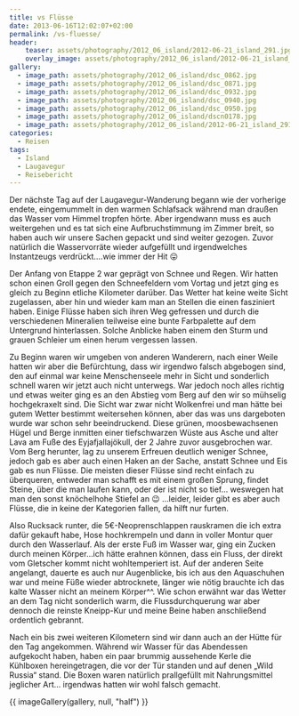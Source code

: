 ```yaml
---
title: vs Flüsse
date: 2013-06-16T12:02:07+02:00
permalink: /vs-fluesse/
header:
    teaser: assets/photography/2012_06_island/2012-06-21_island_291.jpg
    overlay_image: assets/photography/2012_06_island/2012-06-21_island_291.jpg
gallery:
  - image_path: assets/photography/2012_06_island/dsc_0862.jpg
  - image_path: assets/photography/2012_06_island/dsc_0871.jpg
  - image_path: assets/photography/2012_06_island/dsc_0932.jpg
  - image_path: assets/photography/2012_06_island/dsc_0940.jpg
  - image_path: assets/photography/2012_06_island/dsc_0950.jpg
  - image_path: assets/photography/2012_06_island/dscn0178.jpg
  - image_path: assets/photography/2012_06_island/2012-06-21_island_291.jpg
categories:
  - Reisen
tags:
  - Island
  - Laugavegur
  - Reisebericht
---
```


Der nächste Tag auf der Laugavegur-Wanderung begann wie der vorherige endete, 
eingemummelt in den warmen Schlafsack während man draußen das Wasser vom Himmel tropfen hörte. Aber irgendwann muss es 
auch weitergehen und es tat sich eine Aufbruchstimmung im Zimmer breit, so haben auch wir unsere Sachen gepackt und sind weiter gezogen. 
Zuvor natürlich die Wasservorräte wieder aufgefüllt und irgendwelches Instantzeugs verdrückt….wie immer der Hit 😛

Der Anfang von Etappe 2 war geprägt von Schnee und Regen. Wir hatten schon einen Groll gegen den Schneefeldern vom Vortag 
und jetzt ging es gleich zu Beginn etliche Kilometer darüber. Das Wetter hat keine weite Sicht zugelassen, 
aber hin und wieder kam man an Stellen die einen fasziniert haben. Einige Flüsse haben sich ihren Weg gefressen und 
durch die verschiedenen Mineralien teilweise eine bunte Farbpalette auf dem Untergrund hinterlassen. 
Solche Anblicke haben einem den Sturm und grauen Schleier um einen herum vergessen lassen.  
  
Zu Beginn waren wir umgeben von anderen Wanderern, nach einer Weile hatten wir aber die Befürchtung, 
dass wir irgendwo falsch abgebogen sind, den auf einmal war keine Menschenseele mehr in Sicht und sonderlich schnell 
waren wir jetzt auch nicht unterwegs. War jedoch noch alles richtig und etwas weiter ging es an den Abstieg vom Berg 
auf den wir so mühselig hochgekraxelt sind. Die Sicht war zwar nicht Wolkenfrei und man hätte bei gutem Wetter bestimmt weitersehen können, 
aber das was uns dargeboten wurde war schon sehr beeindruckend. Diese grünen, moosbewachsenen Hügel und Berge 
inmitten einer tiefschwarzen Wüste aus Asche und alter Lava am Fuße des Eyjafjallajökull, der 2 Jahre zuvor ausgebrochen war. 
Vom Berg herunter, lag zu unserem Erfreuen deutlich weniger Schnee, jedoch gab es aber auch einen Haken an der Sache, 
anstatt Schnee und Eis gab es nun Flüsse. Die meisten dieser Flüsse sind recht einfach zu überqueren, 
entweder man schafft es mit einem großen Sprung, findet Steine, über die man laufen kann, oder der ist nicht so tief… 
weswegen hat man den sonst knöchelhohe Stiefel an 😉 …leider, leider gibt es aber auch Flüsse, die in keine der Kategorien fallen, da hilft nur furten.

Also Rucksack runter, die 5€-Neoprenschlappen rauskramen die ich extra dafür gekauft habe, 
Hose hochkrempeln und dann in voller Montur quer durch den Wasserlauf. 
Als der erste Fuß im Wasser war, ging ein Zucken durch meinen Körper…ich hätte erahnen können, dass ein Fluss, 
der direkt vom Gletscher kommt nicht wohltemperiert ist. Auf der anderen Seite angelangt, dauerte es auch nur Augenblicke, 
bis ich aus den Aquaschuhen war und meine Füße wieder abtrocknete, länger wie nötig brauchte ich das kalte Wasser nicht an meinem Körper^^. 
Wie schon erwähnt war das Wetter an dem Tag nicht sonderlich warm, 
die Flussdurchquerung war aber dennoch die reinste Kneipp-Kur und meine Beine haben anschließend ordentlich gebrannt.

Nach ein bis zwei weiteren Kilometern sind wir dann auch an der Hütte für den Tag angekommen. 
Während wir Wasser für das Abendessen aufgekocht haben, haben ein paar brummig aussehende Kerle die Kühlboxen hereingetragen, 
die vor der Tür standen und auf denen „Wild Russia“ stand. Die Boxen waren natürlich prallgefüllt mit Nahrungsmittel jeglicher Art…
irgendwas hatten wir wohl falsch gemacht.

{{ imageGallery(gallery, null, "half") }}